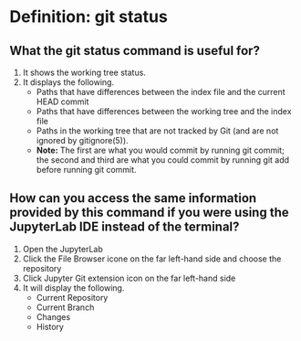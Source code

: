 # **Definition: git status**

## What the git status command is useful for?
1. It shows the working tree status.
2. It displays the following.
    - Paths that have differences between the index file and the current HEAD commit
    - Paths that have differences between the working tree and the index file
    - Paths in the working tree that are not tracked by Git (and are not ignored by gitignore(5)).
    - **Note:** The first are what you would commit by running git commit; the second and third are what you could commit by running git add before running git commit.

## How can you access the same information provided by this command if you were using the JupyterLab IDE instead of the terminal?
1. Open the JupyterLab
2. Click the File Browser icone on the far left-hand side and choose the repository
3. Click Jupyter Git extension icon on the far left-hand side
4. It will display the following.
    - Current Repository
    - Current Branch
    - Changes
    - History